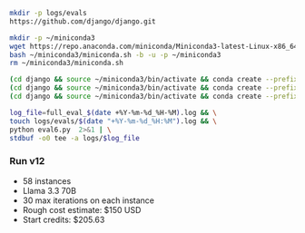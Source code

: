 ```bash
mkdir -p logs/evals
https://github.com/django/django.git

mkdir -p ~/miniconda3
wget https://repo.anaconda.com/miniconda/Miniconda3-latest-Linux-x86_64.sh -O ~/miniconda3/miniconda.sh
bash ~/miniconda3/miniconda.sh -b -u -p ~/miniconda3
rm ~/miniconda3/miniconda.sh

(cd django && source ~/miniconda3/bin/activate && conda create --prefix ./env_3_8 python=3.8)
(cd django && source ~/miniconda3/bin/activate && conda create --prefix ./env_3_9 python=3.9)
(cd django && source ~/miniconda3/bin/activate && conda create --prefix ./env_3_11 python=3.11)

log_file=full_eval_$(date +%Y-%m-%d_%H-%M).log && \
touch logs/evals/$(date "+%Y-%m-%d_%H:%M").log && \
python eval6.py  2>&1 | \
stdbuf -o0 tee -a logs/$log_file
```

### Run v12

- 58 instances
- Llama 3.3 70B
- 30 max iterations on each instance
- Rough cost estimate: $150 USD
- Start credits: $205.63
